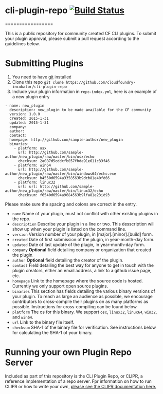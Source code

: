 # cli-plugin-repo [![Build Status](https://travis-ci.org/cloudfoundry-incubator/cli-plugin-repo.svg?branch=master)](https://travis-ci.org/cloudfoundry-incubator/cli-plugin-repo)
=================

This is a public repository for community created CF CLI plugins. To submit your plugin
approval, please submit a pull request according to the guidelines below.

Submitting Plugins
=================
1. You need to have [git](http://git-scm.com/downloads) installed
1. Clone this repo `git clone https://github.com/cloudfoundry-incubator/cli-plugin-repo`
1. Include your plugin information in `repo-index.yml`, here is an example of a new plugin entry
```
- name: new_plugin
  description: new_plugin to be made available for the CF community
  version: 1.0.0
  created: 2015-1-31
  updated: 2015-1-31
  company:
  author:
  contact:
  homepage: http://github.com/sample-author/new_plugin
  binaries:
    - platform: osx 
      url: http://github.com/sample-author/new_plugin/raw/master/bin/osx/echo
      checksum: 2a087d5cddcfb057fbda91e611c33f46
    - platform: win64 
      url: http://github.com/sample-author/new_plugin/raw/master/bin/windows64/echo.exe
      checksum: b4550d6594a3358563b9dcb81e40fd66
    - platform: linux32
      url: url: http://github.com/sample-author/new_plugin/raw/master/bin/linux32/echo
      checksum: f6540d6594a9684563b9lfa81e23id93
```
Please make sure the spacing and colons are correct in the entry.
- `name` Name of your plugin, must not conflict with other existing plugins in the repo.
- `description` Describe your plugin in a line or two. This desscription will show up when your plugin is listed on the command line.
- `version` Version number of your plugin, in [major].[minor].[build] form.
- `created` Date of first submission of the plugin, in year-month-day form.
- `updated` Date of last update of the plugin, in year-month-day form.
- `company` <b>Optional</b> field detailing company or organization that created the plugin.
- `author` <b>Optional</b> field detailing the creator of the plugin.
- `contact` Field detailing the best way for anyone to get in touch with the plugin creators, either an email address, a link to a github issue page, etc.
- `homepage` Link to the homepage where the source code is hosted. Currently we only support open source plugins.
- `binaries` This section has fields detailing the various binary versions of your plugin. To reach as large an audience as possible, we encourage contributors to cross-compile their plugins on as many platforms as possible. Instructions for cross-compiling can be found below.
 - `platform` The os for this binary. We support `osx`, `linux32`, `linux64`, `win32`, and `win64`.
 - `url` Link to the binary file itself.
 - `checksum` SHA-1 of the binary file for verification. See instructions below for calculating the SHA-1 of your binary.
 
Running your own Plugin Repo Server
=================
Included as part of this repository is the CLI Plugin Repo, or CLIPR, a reference implementation of a repo server. Fpr information on how to run CLIPR or how to write your own, [please see the CLIPR documentation here.](https://github.com/cloudfoundry-incubator/cli-plugin-repo/blob/master/CLIPR.md)
